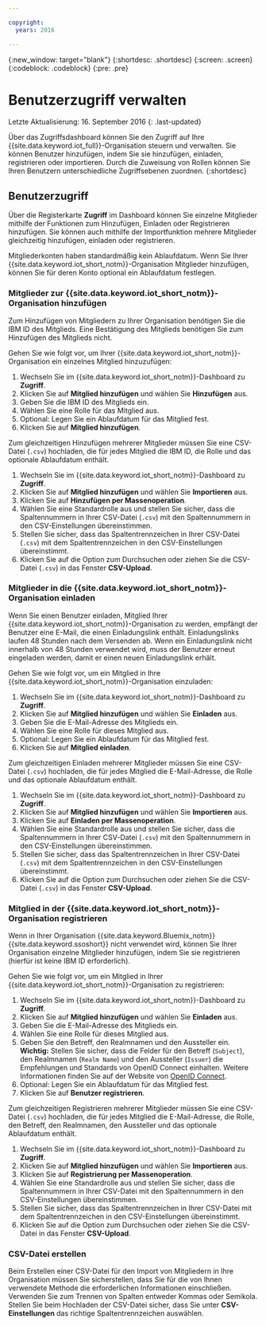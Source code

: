 ```yaml
---

copyright:
  years: 2016

---
```


{:new_window: target="blank"}
{:shortdesc: .shortdesc}
{:screen: .screen}
{:codeblock: .codeblock}
{:pre: .pre}

# Benutzerzugriff verwalten
Letzte Aktualisierung: 16. September 2016
{: .last-updated}

Über das Zugriffsdashboard können Sie den Zugriff auf Ihre {{site.data.keyword.iot_full}}-Organisation steuern und verwalten. Sie können Benutzer hinzufügen, indem Sie sie hinzufügen, einladen, registrieren oder importieren. Durch die Zuweisung von Rollen können Sie Ihren Benutzern unterschiedliche Zugriffsebenen zuordnen.
{:shortdesc}

## Benutzerzugriff

Über die Registerkarte **Zugriff** im Dashboard können Sie einzelne Mitglieder mithilfe der Funktionen zum Hinzufügen, Einladen oder Registrieren hinzufügen. Sie können auch mithilfe der Importfunktion mehrere Mitglieder gleichzeitig hinzufügen, einladen oder registrieren.

Mitgliederkonten haben standardmäßig kein Ablaufdatum. Wenn Sie Ihrer {{site.data.keyword.iot_short_notm}}-Organisation Mitglieder hinzufügen, können Sie für deren Konto optional ein Ablaufdatum festlegen.

### Mitglieder zur {{site.data.keyword.iot_short_notm}}-Organisation hinzufügen

Zum Hinzufügen von Mitgliedern zu Ihrer Organisation benötigen Sie die IBM ID des Mitglieds. Eine Bestätigung des Mitglieds benötigen Sie zum Hinzufügen des Mitglieds nicht. 

Gehen Sie wie folgt vor, um Ihrer {{site.data.keyword.iot_short_notm}}-Organisation ein einzelnes Mitglied hinzuzufügen:
1. Wechseln Sie im {{site.data.keyword.iot_short_notm}}-Dashboard zu **Zugriff**.
2. Klicken Sie auf **Mitglied hinzufügen** und wählen Sie **Hinzufügen** aus.
3. Geben Sie die IBM ID des Mitglieds ein.
4. Wählen Sie eine Rolle für das Mitglied aus.
5. Optional: Legen Sie ein Ablaufdatum für das Mitglied fest.
6. Klicken Sie auf **Mitglied hinzufügen**.

Zum gleichzeitigen Hinzufügen mehrerer Mitglieder müssen Sie eine CSV-Datei (`.csv`) hochladen, die für jedes Mitglied die IBM ID, die Rolle und das optionale Ablaufdatum enthält.
1. Wechseln Sie im {{site.data.keyword.iot_short_notm}}-Dashboard zu **Zugriff**.
2. Klicken Sie auf **Mitglied hinzufügen** und wählen Sie **Importieren** aus.
3. Klicken Sie auf **Hinzufügen per Massenoperation**.
4. Wählen Sie eine Standardrolle aus und stellen Sie sicher, dass die Spaltennummern in Ihrer CSV-Datei (`.csv`) mit den Spaltennummern in den CSV-Einstellungen übereinstimmen.
5. Stellen Sie sicher, dass das Spaltentrennzeichen in Ihrer CSV-Datei (`.csv`) mit dem Spaltentrennzeichen in den CSV-Einstellungen übereinstimmt.
6. Klicken Sie auf die Option zum Durchsuchen oder ziehen Sie die CSV-Datei (`.csv`) in das Fenster **CSV-Upload**.

### Mitglieder in die {{site.data.keyword.iot_short_notm}}-Organisation einladen

Wenn Sie einen Benutzer einladen, Mitglied Ihrer {{site.data.keyword.iot_short_notm}}-Organisation zu werden, empfängt der Benutzer eine E-Mail, die einen Einladungslink enthält. Einladungslinks laufen 48 Stunden nach dem Versenden ab. Wenn ein Einladungslink nicht innerhalb von 48 Stunden verwendet wird, muss der Benutzer erneut eingeladen werden, damit er einen neuen Einladungslink erhält.

Gehen Sie wie folgt vor, um ein Mitglied in Ihre {{site.data.keyword.iot_short_notm}}-Organisation einzuladen:
1. Wechseln Sie im {{site.data.keyword.iot_short_notm}}-Dashboard zu **Zugriff**.
2. Klicken Sie auf **Mitglied hinzufügen** und wählen Sie **Einladen** aus.
3. Geben Sie die E-Mail-Adresse des Mitglieds ein.
4. Wählen Sie eine Rolle für dieses Mitglied aus.
5. Optional: Legen Sie ein Ablaufdatum für das Mitglied fest.
6. Klicken Sie auf **Mitglied einladen**.

Zum gleichzeitigen Einladen mehrerer Mitglieder müssen Sie eine CSV-Datei (`.csv`) hochladen, die für jedes Mitglied die E-Mail-Adresse, die Rolle und das optionale Ablaufdatum enthält.
1. Wechseln Sie im {{site.data.keyword.iot_short_notm}}-Dashboard zu **Zugriff**.
2. Klicken Sie auf **Mitglied hinzufügen** und wählen Sie **Importieren** aus.
3. Klicken Sie auf **Einladen per Massenoperation**.
4. Wählen Sie eine Standardrolle aus und stellen Sie sicher, dass die Spaltennummern in Ihrer CSV-Datei (`.csv`) mit den Spaltennummern in den CSV-Einstellungen übereinstimmen.
5. Stellen Sie sicher, dass das Spaltentrennzeichen in Ihrer CSV-Datei (`.csv`) mit dem Spaltentrennzeichen in den CSV-Einstellungen übereinstimmt.
6. Klicken Sie auf die Option zum Durchsuchen oder ziehen Sie die CSV-Datei (`.csv`) in das Fenster **CSV-Upload**.

### Mitglied in der {{site.data.keyword.iot_short_notm}}-Organisation registrieren

Wenn in Ihrer Organisation {{site.data.keyword.Bluemix_notm}} {{site.data.keyword.ssoshort}} nicht verwendet wird, können Sie Ihrer Organisation einzelne Mitglieder hinzufügen, indem Sie sie registrieren (hierfür ist keine IBM ID erforderlich).

Gehen Sie wie folgt vor, um ein Mitglied in Ihrer {{site.data.keyword.iot_short_notm}}-Organisation zu registrieren:
1. Wechseln Sie im {{site.data.keyword.iot_short_notm}}-Dashboard zu **Zugriff**.
2. Klicken Sie auf **Mitglied hinzufügen** und wählen Sie **Einladen** aus.
3. Geben Sie die E-Mail-Adresse des Mitglieds ein.
4. Wählen Sie eine Rolle für dieses Mitglied aus.
5. Geben Sie den Betreff, den Realmnamen und den Aussteller ein.
**Wichtig:** Stellen Sie sicher, dass die Felder für den Betreff (`Subject`), den Realmnamen (`Realm Name`) und den Aussteller (`Issuer`) die Empfehlungen und Standards von OpenID Connect einhalten. Weitere Informationen finden Sie auf der Website von [OpenID Connect](http://openid.net/connect/).
6. Optional: Legen Sie ein Ablaufdatum für das Mitglied fest.
7. Klicken Sie auf **Benutzer registrieren**.

Zum gleichzeitigen Registrieren mehrerer Mitglieder müssen Sie eine CSV-Datei (`.csv`) hochladen, die für jedes Mitglied die E-Mail-Adresse, die Rolle, den Betreff, den Realmnamen, den Aussteller und das optionale Ablaufdatum enthält.
1. Wechseln Sie im {{site.data.keyword.iot_short_notm}}-Dashboard zu **Zugriff**.
2. Klicken Sie auf **Mitglied hinzufügen** und wählen Sie **Importieren** aus.
3. Klicken Sie auf **Registrierung per Massenoperation**.
4. Wählen Sie eine Standardrolle aus und stellen Sie sicher, dass die Spaltennummern in Ihrer CSV-Datei mit den Spaltennummern in den CSV-Einstellungen übereinstimmen.
5. Stellen Sie sicher, dass das Spaltentrennzeichen in Ihrer CSV-Datei mit dem Spaltentrennzeichen in den CSV-Einstellungen übereinstimmt.
6. Klicken Sie auf die Option zum Durchsuchen oder ziehen Sie die CSV-Datei in das Fenster **CSV-Upload**.

### CSV-Datei erstellen

Beim Erstellen einer CSV-Datei für den Import von Mitgliedern in Ihre Organisation müssen Sie sicherstellen, dass Sie für die von Ihnen verwendete Methode die erforderlichen Informationen einschließen. Verwenden Sie zum Trennen von Spalten entweder Kommas oder Semikola. Stellen Sie beim Hochladen der CSV-Datei sicher, dass Sie unter **CSV-Einstellungen** das richtige Spaltentrennzeichen auswählen.
